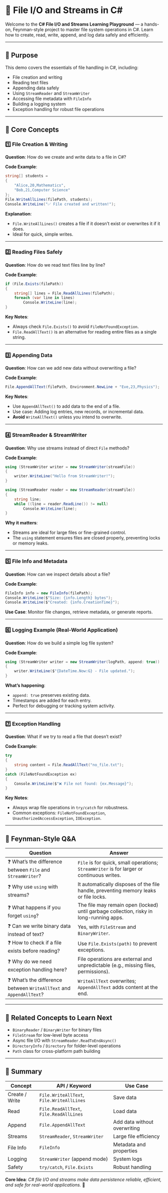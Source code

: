 # 📁 File I/O and Streams in C#

Welcome to the **C# File I/O and Streams Learning Playground** — a hands-on, Feynman-style project to master file system operations in C#. Learn how to create, read, write, append, and log data safely and efficiently.

---

## 🎯 Purpose

This demo covers the essentials of file handling in C#, including:

- File creation and writing
- Reading text files
- Appending data safely
- Using `StreamReader` and `StreamWriter`
- Accessing file metadata with `FileInfo`
- Building a logging system
- Exception handling for robust file operations

---

## 🧩 Core Concepts

### 1️⃣ File Creation & Writing
**Question**: How do we create and write data to a file in C#?

**Code Example**:
```csharp
string[] students =
{
    "Alice,20,Mathematics",
    "Bob,21,Computer Science"
};
File.WriteAllLines(filePath, students);
Console.WriteLine("✅ File created and written!");
```

**Explanation**:
- `File.WriteAllLines()` creates a file if it doesn’t exist or overwrites it if it does.
- Ideal for quick, simple writes.

---

### 2️⃣ Reading Files Safely
**Question**: How do we read text files line by line?

**Code Example**:
```csharp
if (File.Exists(filePath))
{
    string[] lines = File.ReadAllLines(filePath);
    foreach (var line in lines)
        Console.WriteLine(line);
}
```

**Key Notes**:
- Always check `File.Exists()` to avoid `FileNotFoundException`.
- `File.ReadAllText()` is an alternative for reading entire files as a single string.

---

### 3️⃣ Appending Data
**Question**: How can we add new data without overwriting a file?

**Code Example**:
```csharp
File.AppendAllText(filePath, Environment.NewLine + "Eve,23,Physics");
```

**Key Notes**:
- Use `AppendAllText()` to add data to the end of a file.
- Use case: Adding log entries, new records, or incremental data.
- **Avoid** `WriteAllText()` unless you intend to overwrite.

---

### 4️⃣ StreamReader & StreamWriter
**Question**: Why use streams instead of direct `File` methods?

**Code Example**:
```csharp
using (StreamWriter writer = new StreamWriter(streamFile))
{
    writer.WriteLine("Hello from StreamWriter!");
}

using (StreamReader reader = new StreamReader(streamFile))
{
    string line;
    while ((line = reader.ReadLine()) != null)
        Console.WriteLine(line);
}
```

**Why it matters**:
- Streams are ideal for large files or fine-grained control.
- The `using` statement ensures files are closed properly, preventing locks or memory leaks.

---

### 5️⃣ File Info and Metadata
**Question**: How can we inspect details about a file?

**Code Example**:
```csharp
FileInfo info = new FileInfo(filePath);
Console.WriteLine($"Size: {info.Length} bytes");
Console.WriteLine($"Created: {info.CreationTime}");
```

**Use Case**: Monitor file changes, retrieve metadata, or generate reports.

---

### 6️⃣ Logging Example (Real-World Application)
**Question**: How do we build a simple log file system?

**Code Example**:
```csharp
using (StreamWriter writer = new StreamWriter(logPath, append: true))
{
    writer.WriteLine($"{DateTime.Now:G} - File updated.");
}
```

**What’s happening**:
- `append: true` preserves existing data.
- Timestamps are added for each entry.
- Perfect for debugging or tracking system activity.

---

### 7️⃣ Exception Handling
**Question**: What if we try to read a file that doesn’t exist?

**Code Example**:
```csharp
try
{
    string content = File.ReadAllText("no_file.txt");
}
catch (FileNotFoundException ex)
{
    Console.WriteLine($"❌ File not found: {ex.Message}");
}
```

**Key Notes**:
- Always wrap file operations in `try/catch` for robustness.
- Common exceptions: `FileNotFoundException`, `UnauthorizedAccessException`, `IOException`.

---

## 🧠 Feynman-Style Q&A

| Question | Answer |
|----------|--------|
| ❓ What’s the difference between `File` and `StreamWriter`? | `File` is for quick, small operations; `StreamWriter` is for larger or continuous writes. |
| ❓ Why use `using` with streams? | It automatically disposes of the file handle, preventing memory leaks or file locks. |
| ❓ What happens if you forget `using`? | The file may remain open (locked) until garbage collection, risky in long-running apps. |
| ❓ Can we write binary data instead of text? | Yes, with `FileStream` and `BinaryWriter`. |
| ❓ How to check if a file exists before reading? | Use `File.Exists(path)` to prevent exceptions. |
| ❓ Why do we need exception handling here? | File operations are external and unpredictable (e.g., missing files, permissions). |
| ❓ What’s the difference between `WriteAllText` and `AppendAllText`? | `WriteAllText` overwrites; `AppendAllText` adds content at the end. |

---

## 🧩 Related Concepts to Learn Next
- `BinaryReader` / `BinaryWriter` for binary files
- `FileStream` for low-level byte access
- Async file I/O with `StreamReader.ReadToEndAsync()`
- `DirectoryInfo` / `Directory` for folder-level operations
- `Path` class for cross-platform path building

---

## 🧱 Summary

| Concept       | API / Keyword                     | Use Case                     |
|---------------|-----------------------------------|------------------------------|
| Create / Write| `File.WriteAllText`, `File.WriteAllLines` | Save data             |
| Read          | `File.ReadAllText`, `File.ReadAllLines` | Load data             |
| Append        | `File.AppendAllText`              | Add data without overwriting |
| Streams       | `StreamReader`, `StreamWriter`    | Large file efficiency        |
| File Info     | `FileInfo`                        | Metadata and properties      |
| Logging       | `StreamWriter` (append mode)      | System logs                  |
| Safety        | `try/catch`, `File.Exists`        | Robust handling              |

**Core Idea**: *C# file I/O and streams make data persistence reliable, efficient, and safe for real-world applications.* 🚀